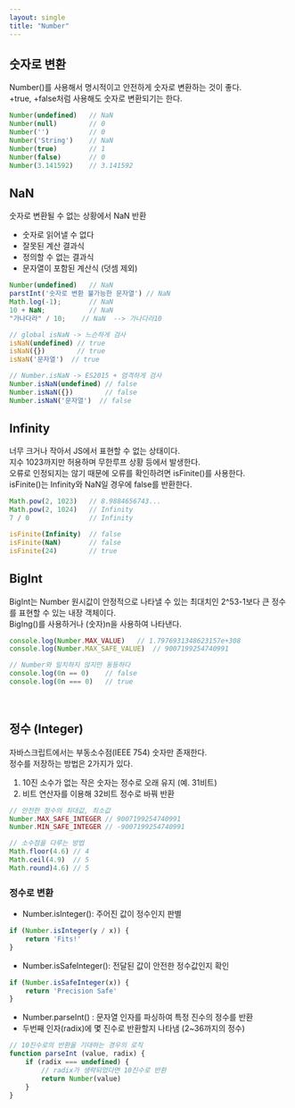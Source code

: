 ```yaml
---
layout: single
title: "Number"
---
```


## 숫자로 변환

Number()를 사용해서 명시적이고 안전하게 숫자로 변환하는 것이 좋다.  
+true, +false처럼 사용해도 숫자로 변환되기는 한다.

```js
Number(undefined)   // NaN
Number(null)        // 0
Number('')          // 0
Number('String')    // NaN
Number(true)        // 1
Number(false)       // 0
Number(3.141592)    // 3.141592
```

## NaN

숫자로 변환될 수 없는 상황에서 NaN 반환
- 숫자로 읽어낼 수 없다
- 잘못된 계산 결과식
- 정의할 수 없는 결과식
- 문자열이 포함된 계산식 (덧셈 제외)

```js
Number(undefined)   // NaN
parstInt('숫자로 변환 불가능한 문자열') // NaN
Math.log(-1);       // NaN
10 + NaN;           // NaN
"가나다라" / 10;    // NaN  --> 가나다라10

// global isNaN -> 느슨하게 검사
isNaN(undefined) // true
isNaN({})        // true
isNaN('문자열')  // true

// Number.isNaN -> ES2015 + 엄격하게 검사
Number.isNaN(undefined) // false
Number.isNaN({})        // false
Number.isNaN('문자열')  // false
```

## Infinity

너무 크거나 작아서 JS에서 표현할 수 없는 상태이다.  
지수 1023까지만 허용하며 무한루프 상황 등에서 발생한다.  
오류로 인정되지는 않기 때문에 오류를 확인하려면 isFinite()를 사용한다.  
isFinite()는 Infinity와 NaN일 경우에 false를 반환한다.  

```js
Math.pow(2, 1023)   // 8.9884656743...
Math.pow(2, 1024)   // Infinity
7 / 0               // Infinity

isFinite(Infinity)  // false
isFinite(NaN)       // false
isFinite(24)        // true
```

## BigInt

BigInt는 Number 원시값이 안정적으로 나타낼 수 있는 최대치인 2^53-1보다 큰 정수를 표현할 수 있는 내장 객체이다.  
BigIng()를 사용하거나 (숫자)n을 사용하여 나타낸다.  

```js
console.log(Number.MAX_VALUE)   // 1.7976931348623157e+308 
console.log(Number.MAX_SAFE_VALUE)  // 9007199254740991

// Number와 일치하지 않지만 동등하다
console.log(0n == 0)    // false
console.log(0n === 0)   // true
```

<br>

## 정수 (Integer)

자바스크립트에서는 부동소수점(IEEE 754) 숫자만 존재한다.  
정수를 저장하는 방법은 2가지가 있다.
1. 10진 소수가 없는 작은 숫자는 정수로 오래 유지 (예. 31비트)
2. 비트 연산자를 이용해 32비트 정수로 바꿔 반환

```js
// 안전한 정수의 최대값, 최소값
Number.MAX_SAFE_INTEGER // 9007199254740991
Number.MIN_SAFE_INTEGER // -9007199254740991

// 소수점을 다루는 방법
Math.floor(4.6) // 4
Math.ceil(4.9)  // 5
Math.round)4.6) // 5
```

### 정수로 변환

- Number.isInteger(): 주어진 값이 정수인지 판별

```js
if (Number.isInteger(y / x)) {
    return 'Fits!'
}
```

- Number.isSafeInteger(): 전달된 값이 안전한 정수값인지 확인

```js
if (Number.isSafeInteger(x)) {
    return 'Precision Safe'
}
```

- Number.parseInt() : 문자열 인자를 파싱하여 특정 진수의 정수를 반환
- 두번째 인자(radix)에 몇 진수로 반환할지 나타냄 (2~36까지의 정수)

```js
// 10진수로의 반환을 기대하는 경우의 로직
function parseInt (value, radix) {
    if (radix === undefined) {
        // radix가 생략되었다면 10진수로 반환
        return Number(value)
    }
}
```